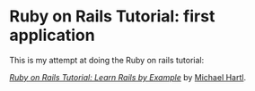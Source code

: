 # Ruby on Rails Tutorial: first application

This is my attempt at doing the Ruby on rails tutorial:

[*Ruby on Rails Tutorial: Learn Rails by Example*](http://railstutorial.org/)
by [Michael Hartl](http://michaelhartl.com/).